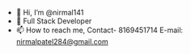 - 👋 Hi, I’m @nirmal141
- 👀 Full Stack Developer
- 📫 How to reach me, Contact- 8169451714 E-mail: nirmalpatel284@gmail.com


